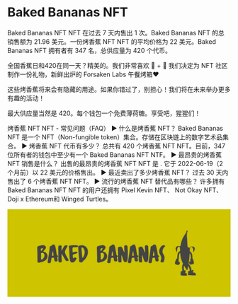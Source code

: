 # Baked Bananas NFT

Baked Bananas NFT NFT 在过去 7 天内售出 1 次。Baked Bananas NFT 的总销售额为 21.96 美元。一份烤香蕉 NFT NFT 的平均价格为 22 美元。Baked Bananas NFT 拥有者有 347 名，总供应量为 420 个代币。

全国香蕉日和420在同一天？精美的。我们非常喜欢 🍌 + 🚬 我们决定为 NFT 社区制作一份礼物，新鲜出炉的 Forsaken Labs 午餐烤箱♥

这些烤香蕉将来会有隐藏的用途。如果你错过了，别担心！我们将在未来举办更多有趣的活动！

最大供应量当然是 420。每个钱包一个免费薄荷糖。享受吧，猩猩们！

烤香蕉 NFT NFT - 常见问题（FAQ）
▶ 什么是烤香蕉 NFT？
Baked Bananas NFT 是一个 NFT（Non-fungible token）集合。存储在区块链上的数字艺术品集合。
▶ 烤香蕉 NFT 代币有多少？
总共有 420 个烤香蕉 NFT NFT。目前，347 位所有者的钱包中至少有一个 Baked Bananas NFT NTF。
▶ 最昂贵的烤香蕉 NFT 销售是什么？
出售的最昂贵的烤香蕉 NFT NFT 是 . 它于 2022-06-19（2 个月前）以 22 美元的价格售出。
▶ 最近卖出了多少烤香蕉 NFT？
过去 30 天内售出了 6 个烤香蕉 NFT NFT。
▶ 流行的烤香蕉 NFT 替代品有哪些？
许多拥有 Baked Bananas NFT NFT 的用户还拥有 Pixel Kevin NFT、 Not Okay NFT、 Doji x Ethereum和 Winged Turtles。

![nft](unnamed.png)
